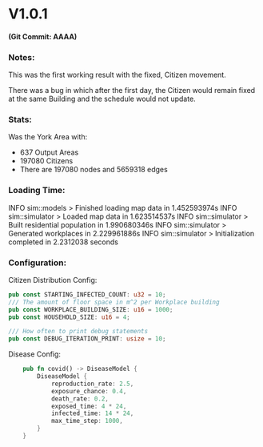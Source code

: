 # V1.0.1

#### (Git Commit: AAAA)

### Notes:

This was the first working result with the fixed, Citizen movement.

There was a bug in which after the first day, the Citizen would remain fixed at the same Building and the schedule would
not update.

### Stats:

Was the York Area with:

* 637 Output Areas
* 197080 Citizens
* There are 197080 nodes and 5659318 edges

### Loading Time:

INFO sim::models    > Finished loading map data in 1.452593974s INFO sim::simulator > Loaded map data in 1.623514537s
INFO sim::simulator > Built residential population in 1.990680346s INFO sim::simulator > Generated workplaces in
2.229961886s INFO sim::simulator > Initialization completed in 2.2312038 seconds

### Configuration:

Citizen Distribution Config:

```rust
pub const STARTING_INFECTED_COUNT: u32 = 10;
/// The amount of floor space in m^2 per Workplace building
pub const WORKPLACE_BUILDING_SIZE: u16 = 1000;
pub const HOUSEHOLD_SIZE: u16 = 4;

/// How often to print debug statements
pub const DEBUG_ITERATION_PRINT: usize = 10;
```

Disease Config:

```rust
    pub fn covid() -> DiseaseModel {
        DiseaseModel {
            reproduction_rate: 2.5,
            exposure_chance: 0.4,
            death_rate: 0.2,
            exposed_time: 4 * 24,
            infected_time: 14 * 24,
            max_time_step: 1000,
        }
    }
```